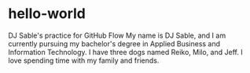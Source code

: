 # hello-world
DJ Sable's practice for GitHub Flow
My name is DJ Sable, and I am currently pursuing my bachelor's degree in Applied Business and Information Technology. I have three dogs named Reiko, Milo, and Jeff. I love spending time with my family and friends.
